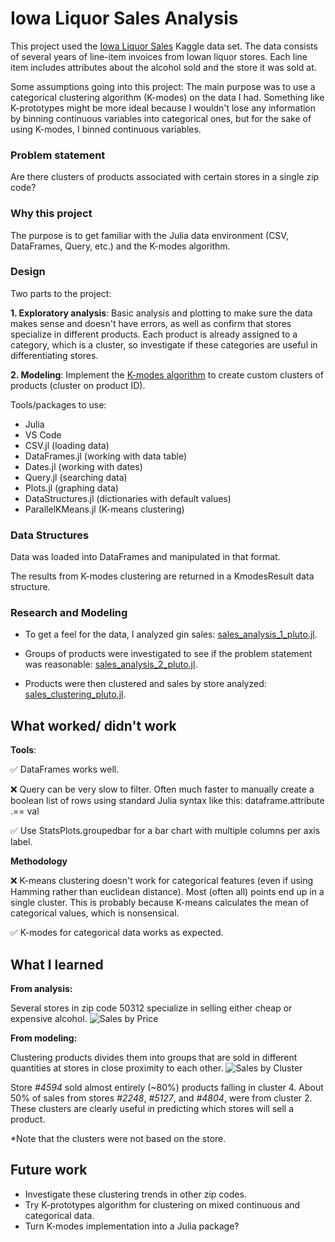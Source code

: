 # Iowa Liquor Sales Analysis
This project used the [Iowa Liquor Sales](https://www.kaggle.com/residentmario/iowa-liquor-sales) Kaggle data set. The data consists of several years of line-item invoices from Iowan liquor stores. Each line item includes attributes about the alcohol sold and the store it was sold at.

Some assumptions going into this project: The main purpose was to use a categorical clustering algorithm (K-modes) on the data I had. Something like K-prototypes might be more ideal because I wouldn't lose any information by binning continuous variables into categorical ones, but for the sake of using K-modes, I binned continuous variables.

### Problem statement
Are there clusters of products associated with certain stores in a single zip code? 

### Why this project
The purpose is to get familiar with the Julia data environment (CSV, DataFrames, Query, etc.) and the K-modes algorithm.

### Design
Two parts to the project:

**1. Exploratory analysis**: Basic analysis and plotting to make sure the data makes sense and doesn't have errors, as well as confirm that stores specialize in different products. Each product is already assigned to a category, which is a cluster, so investigate if these categories are useful in differentiating stores.

**2. Modeling**: Implement the [K-modes algorithm](https://github.com/snisher/projects/tree/master/kmodes) to create custom clusters of products (cluster on product ID).

Tools/packages to use:

- Julia
- VS Code
- CSV.jl (loading data)
- DataFrames.jl (working with data table)
- Dates.jl (working with dates)
- Query.jl (searching data)
- Plots.jl (graphing data)
- DataStructures.jl (dictionaries with default values)
- ParallelKMeans.jl (K-means clustering)

### Data Structures
Data was loaded into DataFrames and manipulated in that format.

The results from K-modes clustering are returned in a KmodesResult data structure.

### Research and Modeling
- To get a feel for the data, I analyzed gin sales: [sales_analysis_1_pluto.jl](https://github.com/snisher/projects/blob/master/liquor%20sales/pluto_files/sales_analysis_1_pluto.jl).

- Groups of products were investigated to see if the problem statement was reasonable: [sales_analysis_2_pluto.jl](https://github.com/snisher/projects/blob/master/liquor%20sales/pluto_files/sales_analysis_2_pluto.jl).

- Products were then clustered and sales by store analyzed: [sales_clustering_pluto.jl](https://github.com/snisher/projects/blob/master/liquor%20sales/pluto_files/sales_clustering_pluto.jl).

## What worked/ didn't work
**Tools**:

✅ DataFrames works well.

❌ Query can be very slow to filter. Often much faster to manually create a boolean list of rows using standard Julia syntax like this: dataframe.attribute .== val

✅ Use StatsPlots.groupedbar for a bar chart with multiple columns per axis label.

**Methodology**

❌ K-means clustering doesn't work for categorical features (even if using Hamming rather than euclidean distance). Most (often all) points end up in a single cluster. This is probably because K-means calculates the mean of categorical values, which is nonsensical.

✅ K-modes for categorical data works as expected.

## What I learned
**From analysis:**

Several stores in zip code 50312 specialize in selling either cheap or expensive alcohol.
![Sales by Price](https://raw.githubusercontent.com/snisher/projects/master/liquor%20sales/sales_by_price_store.png)

**From modeling:**

Clustering products divides them into groups that are sold in different quantities at stores in close proximity to each other.
![Sales by Cluster](https://raw.githubusercontent.com/snisher/projects/master/liquor%20sales/cluster_sales_by_store.png)

Store *#4594* sold almost entirely (~80%) products falling in cluster 4. About 50% of sales from stores *#2248*, *#5127*, and *#4804*, were from cluster 2. These clusters are clearly useful in predicting which stores will sell a product.

\*Note that the clusters were not based on the store.

## Future work
- Investigate these clustering trends in other zip codes.
- Try K-prototypes algorithm for clustering on mixed continuous and categorical data.
- Turn K-modes implementation into a Julia package?
